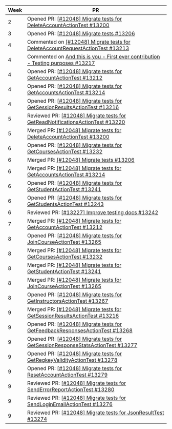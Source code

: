 | Week | PR                                                                                                                                    |
|------|---------------------------------------------------------------------------------------------------------------------------------------|
| 2    | Opened PR: [[#12048] Migrate tests for DeleteAccountActionTest #13200](https://github.com/TEAMMATES/teammates/pull/13200)             |
| 3    | Opened PR: [[#12048] Migrate tests #13206](https://github.com/TEAMMATES/teammates/pull/13206)                                         |
| 4    | Commented on [[#12048] Migrate tests for DeleteAccountRequestActionTest #13213](https://github.com/TEAMMATES/teammates/pull/13213)    |
| 4    | Commented on [And this is you - First ever contribution - Testing purposes #13217](https://github.com/TEAMMATES/teammates/pull/13217) |
| 4    | Opened PR: [[#12048] Migrate tests for GetAccountActionTest #13212](https://github.com/TEAMMATES/teammates/pull/13212)                |
| 4    | Opened PR: [[#12048] Migrate tests for GetAccountsActionTest #13214](https://github.com/TEAMMATES/teammates/pull/13214)               |
| 4    | Opened PR: [[#12048] Migrate tests for GetSessionResultsActionTest #13216](https://github.com/TEAMMATES/teammates/pull/13216)         |
| 5    | Reviewed PR: [[#12048] Migrate tests for GetReadNotificationsActionTest #13220](https://github.com/TEAMMATES/teammates/pull/13220)    |
| 5    | Merged PR: [[#12048] Migrate tests for DeleteAccountActionTest #13200](https://github.com/TEAMMATES/teammates/pull/13200)             |
| 6    | Opened PR: [[#12048] Migrate tests for GetCoursesActionTest #13232](https://github.com/TEAMMATES/teammates/pull/13232)                |
| 6    | Merged PR: [[#12048] Migrate tests #13206](https://github.com/TEAMMATES/teammates/pull/13206)                                         |
| 6    | Merged PR: [[#12048] Migrate tests for GetAccountsActionTest #13214](https://github.com/TEAMMATES/teammates/pull/13214)               |
| 6    | Opened PR: [[#12048] Migrate tests for GetStudentActionTest #13241](https://github.com/TEAMMATES/teammates/pull/13241)                |
| 6    | Opened PR: [[#12048] Migrate tests for GetStudentsActionTest #13243](https://github.com/TEAMMATES/teammates/pull/13243)               |
| 6    | Reviewed PR: [[#13227] Improve testing docs #13242](https://github.com/TEAMMATES/teammates/pull/13242)                                |
| 7    | Merged PR: [[#12048] Migrate tests for GetAccountActionTest #13212](https://github.com/TEAMMATES/teammates/pull/13212)                |
| 8    | Opened PR: [[#12048] Migrate tests for JoinCourseActionTest #13265](https://github.com/TEAMMATES/teammates/pull/13265)                |
| 8    | Merged PR: [[#12048] Migrate tests for GetCoursesActionTest #13232](https://github.com/TEAMMATES/teammates/pull/13232)                |
| 8    | Merged PR: [[#12048] Migrate tests for GetStudentActionTest #13241](https://github.com/TEAMMATES/teammates/pull/13241)                |
| 8    | Merged PR: [[#12048] Migrate tests for JoinCourseActionTest #13265](https://github.com/TEAMMATES/teammates/pull/13265)                |
| 8    | Opened PR: [[#12048] Migrate tests for GetInstructorsActionTest #13267](https://github.com/TEAMMATES/teammates/pull/13267)            |
| 9    | Merged PR: [[#12048] Migrate tests for GetSessionResultsActionTest #13216](https://github.com/TEAMMATES/teammates/pull/13216)         |
| 9    | Opened PR: [[#12048] Migrate tests for GetFeedbackResponsesActionTest #13268](https://github.com/TEAMMATES/teammates/pull/13268)      |
| 9    | Opened PR: [[#12048] Migrate tests for GetSessionResponseStatsActionTest #13277](https://github.com/TEAMMATES/teammates/pull/13277)   |
| 9    | Opened PR: [[#12048] Migrate tests for GetRegkeyValidityActionTest #13278](https://github.com/TEAMMATES/teammates/pull/13278)         |
| 9    | Opened PR: [[#12048] Migrate tests for ResetAccountActionTest #13279](https://github.com/TEAMMATES/teammates/pull/13279)              | 
| 9    | Reviewed PR: [[#12048] Migrate tests for SendErrorReportActionTest #13280](https://github.com/TEAMMATES/teammates/pull/13280)         |
| 9    | Reviewed PR: [[#12048] Migrate tests for SendLoginEmailActionTest #13276](https://github.com/TEAMMATES/teammates/pull/13276)          |
| 9    | Reviewed PR: [[#12048] Migrate tests for JsonResultTest #13274](https://github.com/TEAMMATES/teammates/pull/13274)                    |